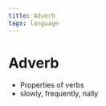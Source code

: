 ```yaml
---
title: Adverb
tags: language
---
```


# Adverb
- Properties of verbs
- slowly, frequently, nally






































































